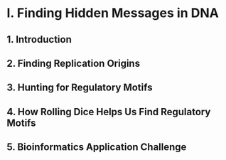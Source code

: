 # I. Finding Hidden Messages in DNA

## 1. Introduction
## 2. Finding Replication Origins
## 3. Hunting for Regulatory Motifs
## 4. How Rolling Dice Helps Us Find Regulatory Motifs
## 5. Bioinformatics Application Challenge
